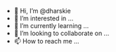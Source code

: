 - 👋 Hi, I’m @dharskie
- 👀 I’m interested in ...
- 🌱 I’m currently learning ...
- 💞️ I’m looking to collaborate on ...
- 📫 How to reach me ...

<!---
dharskie/dharskie is a ✨ special ✨ repository because its `README.md` (this file) appears on your GitHub profile.
You can click the Preview link to take a look at your changes.
--->
